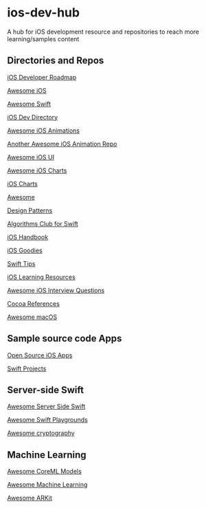 # ios-dev-hub
A hub for iOS development resource and repositories to reach more learning/samples content

## Directories and Repos


[iOS Developer Roadmap](https://github.com/BohdanOrlov/iOS-Developer-Roadmap)

[Awesome iOS](https://github.com/vsouza/awesome-ios)  

[Awesome Swift](https://github.com/matteocrippa/awesome-swift)

[iOS Dev Directory](https://iosdevdirectory.com/)

[Awesome iOS Animations](https://github.com/ameizi/awesome-ios-animation)

[Another Awesome iOS Animation Repo](https://github.com/onmyway133/awesome-ios-animation) 

[Awesome iOS UI](https://github.com/cjwirth/awesome-ios-ui)

[Awesome iOS Charts](https://github.com/ameizi/awesome-ios-chart)

[iOS Charts](https://github.com/danielgindi/Charts)

[Awesome](https://github.com/onmyway133/awesome-ios-architecture)

[Design Patterns](https://github.com/ochococo/Design-Patterns-In-Swift)

[Algorithms Club for Swift](https://github.com/kodecocodes/swift-algorithm-club)

[iOS Handbook](https://github.com/bakkenbaeck/iOS-handbook)

[iOS Goodies](https://github.com/futurice/ios-good-practices)

[Swift Tips](https://github.com/JohnSundell/SwiftTips)

[iOS Learning Resources](https://github.com/sanketfirodiya/iOS-learning-resources)

[Awesome iOS Interview Questions](https://github.com/DopplerHQ/awesome-interview-questions#ios)

[Cocoa References](https://github.com/Lascorbe/CocoaConferences)

[Awesome macOS](https://github.com/iCHAIT/awesome-macOS)


## Sample source code Apps

[Open Source iOS Apps](https://github.com/dkhamsing/open-source-ios-apps)

[Swift Projects](https://github.com/soapyigu/Swift-30-Projects)


## Server-side Swift
[Awesome Server Side Swift](https://github.com/Awesome-Server-Side-Swift/TheList)

[Awesome Swift Playgrounds](https://github.com/uraimo/Awesome-Swift-Playgrounds)

[Awesome cryptography](https://github.com/sobolevn/awesome-cryptography)

## Machine Learning

[Awesome CoreML Models](https://github.com/likedan/Awesome-CoreML-Models)

[Awesome Machine Learning](https://github.com/onmyway133/awesome-machine-learning)

[Awesome ARKit](https://github.com/olucurious/Awesome-ARKit)


[]()
[]()[]()
[]()
[]()
[]()
[]()
[]()
[]()
[]()
[]()
[]()
[]()
[]()
[]()

[]()
[]()

[]()

[]()

[]()
